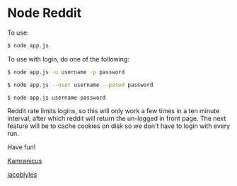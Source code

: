 # Node Reddit

To use:

```bash
$ node app.js
```

To use with login, do one of the following: 

```bash
$ node app.js -u username -p password
```

```bash
$ node app.js --user username --paswd password
```

```bash
$ node app.js username password
```

Reddit rate limits logins, so this will only work a few times in a ten minute interval, after which reddit will return the un-logged in front page. The next feature will be to cache cookies on disk so we don't have to login with every run. 

Have fun!

[Kamranicus](http://kamranicus.com)

[jacoblyles](http://jacoblyles.com)
